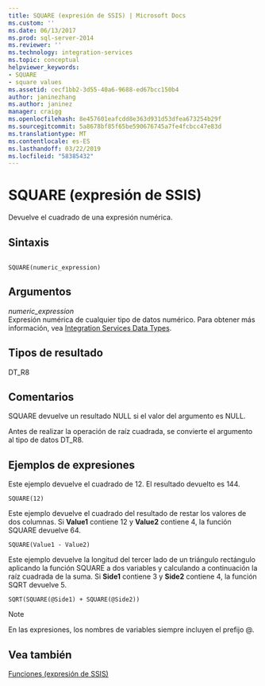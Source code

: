 ```yaml
---
title: SQUARE (expresión de SSIS) | Microsoft Docs
ms.custom: ''
ms.date: 06/13/2017
ms.prod: sql-server-2014
ms.reviewer: ''
ms.technology: integration-services
ms.topic: conceptual
helpviewer_keywords:
- SQUARE
- square values
ms.assetid: cecf1bb2-3d55-40a6-9688-ed67bcc150b4
author: janinezhang
ms.author: janinez
manager: craigg
ms.openlocfilehash: 8e457601eafcdd8e363d931d53dfea673254b29f
ms.sourcegitcommit: 5a8678bf85f65be590676745a7fe4fcbcc47e83d
ms.translationtype: MT
ms.contentlocale: es-ES
ms.lasthandoff: 03/22/2019
ms.locfileid: "58385432"
---
```

# <a name="square-ssis-expression"></a>SQUARE (expresión de SSIS)
  Devuelve el cuadrado de una expresión numérica.  
  
## <a name="syntax"></a>Sintaxis  
  
```  
  
SQUARE(numeric_expression)  
```  
  
## <a name="arguments"></a>Argumentos  
 *numeric_expression*  
 Expresión numérica de cualquier tipo de datos numérico. Para obtener más información, vea [Integration Services Data Types](../data-flow/integration-services-data-types.md).  
  
## <a name="result-types"></a>Tipos de resultado  
 DT_R8  
  
## <a name="remarks"></a>Comentarios  
 SQUARE devuelve un resultado NULL si el valor del argumento es NULL.  
  
 Antes de realizar la operación de raíz cuadrada, se convierte el argumento al tipo de datos DT_R8.  
  
## <a name="expression-examples"></a>Ejemplos de expresiones  
 Este ejemplo devuelve el cuadrado de 12. El resultado devuelto es 144.  
  
```  
SQUARE(12)  
```  
  
 Este ejemplo devuelve el cuadrado del resultado de restar los valores de dos columnas. Si **Value1** contiene 12 y **Value2** contiene 4, la función SQUARE devuelve 64.  
  
```  
SQUARE(Value1 - Value2)  
```  
  
 Este ejemplo devuelve la longitud del tercer lado de un triángulo rectángulo aplicando la función SQUARE a dos variables y calculando a continuación la raíz cuadrada de la suma. Si **Side1** contiene 3 y **Side2** contiene 4, la función SQRT devuelve 5.  
  
```  
SQRT(SQUARE(@Side1) + SQUARE(@Side2))  
```  
  
> [!NOTE]  
>  En las expresiones, los nombres de variables siempre incluyen el prefijo \@.  
  
## <a name="see-also"></a>Vea también  
 [Funciones &#40;expresión de SSIS&#41;](functions-ssis-expression.md)  
  
  
